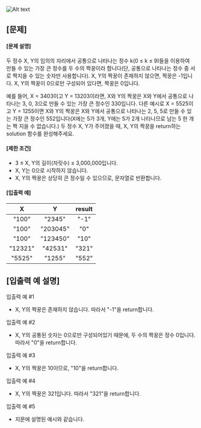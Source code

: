 ![Alt text](https://velog.velcdn.com/images%2Fjesahan%2Fpost%2Fd2c41950-b7ca-45fb-876c-59c7a3ca1f99%2Fimage.png)

## [문제]
#### [문제 설명]
두 정수 X, Y의 임의의 자리에서 공통으로 나타나는 정수 k(0 ≤ k ≤ 9)들을 이용하여 만들 수 있는 가장 큰 정수를 두 수의 짝꿍이라 합니다(단, 공통으로 나타나는 정수 중 서로 짝지을 수 있는 숫자만 사용합니다).
X, Y의 짝꿍이 존재하지 않으면, 짝꿍은 -1입니다. X, Y의 짝꿍이 0으로만 구성되어 있다면, 짝꿍은 0입니다.

예를 들어, X = 3403이고 Y = 13203이라면, X와 Y의 짝꿍은 X와 Y에서 공통으로 나타나는 3, 0, 3으로 만들 수 있는 가장 큰 정수인 330입니다.
다른 예시로 X = 5525이고 Y = 1255이면 X와 Y의 짝꿍은 X와 Y에서 공통으로 나타나는 2, 5, 5로 만들 수 있는 가장 큰 정수인 552입니다(X에는 5가 3개, Y에는 5가 2개 나타나므로 남는 5 한 개는 짝 지을 수 없습니다.)
두 정수 X, Y가 주어졌을 때, X, Y의 짝꿍을 return하는 solution 함수를 완성해주세요.

#### [제한 조건]
* 3 ≤ X, Y의 길이(자릿수) ≤ 3,000,000입니다.
* X, Y는 0으로 시작하지 않습니다.
* X, Y의 짝꿍은 상당히 큰 정수일 수 있으므로, 문자열로 반환합니다.
#### [입출력 예]
|X|Y|result|
|:---:|:---:|:---:|
|"100"|"2345"|"-1"|
|"100"|"203045"|"0"|
|"100"|"123450"|"10"|
|"12321"|"42531"|"321"|
|"5525"|"1255"|"552"|

## [입출력 예 설명]
입출력 예 #1
* X, Y의 짝꿍은 존재하지 않습니다. 따라서 "-1"을 return합니다.

입출력 예 #2
* X, Y의 공통된 숫자는 0으로만 구성되어있기 때문에, 두 수의 짝꿍은 정수 0입니다. 따라서 "0"을 return합니다.

입출력 예 #3
* X, Y의 짝꿍은 10이므로, "10"을 return합니다.

입출력 예 #4
* X, Y의 짝꿍은 321입니다. 따라서 "321"을 return합니다.

입출력 예 #5
* 지문에 설명된 예시와 같습니다.


